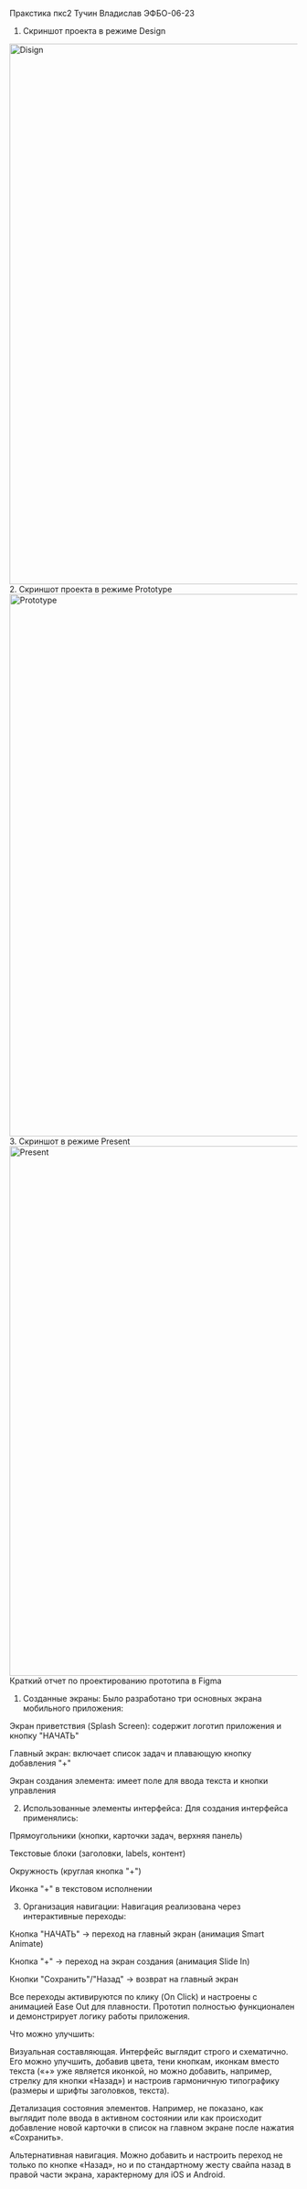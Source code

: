 Пракстика пкс2 Тучин Владислав ЭФБО-06-23
1. Скриншот проекта в режиме Design
<img width="1920" height="946" alt="Disign" src="https://github.com/user-attachments/assets/98f159cd-235a-4923-bb49-19fa9672b926" />
2. Скриншот проекта в режиме Prototype
<img width="1908" height="949" alt="Prototype" src="https://github.com/user-attachments/assets/0d8f03ae-bac3-488e-8da8-f54e6ea14d76" />
3. Скриншот в режиме Present
<img width="1916" height="927" alt="Present" src="https://github.com/user-attachments/assets/d2909a7d-b37a-4987-8390-d8178bd49d08" />
Краткий отчет по проектированию прототипа в Figma

1. Созданные экраны:
Было разработано три основных экрана мобильного приложения:

Экран приветствия (Splash Screen): содержит логотип приложения и кнопку "НАЧАТЬ"

Главный экран: включает список задач и плавающую кнопку добавления "+"

Экран создания элемента: имеет поле для ввода текста и кнопки управления

2. Использованные элементы интерфейса:
Для создания интерфейса применялись:

Прямоугольники (кнопки, карточки задач, верхняя панель)

Текстовые блоки (заголовки, labels, контент)

Окружность (круглая кнопка "+")

Иконка "+" в текстовом исполнении

3. Организация навигации:
Навигация реализована через интерактивные переходы:

Кнопка "НАЧАТЬ" → переход на главный экран (анимация Smart Animate)

Кнопка "+" → переход на экран создания (анимация Slide In)

Кнопки "Сохранить"/"Назад" → возврат на главный экран

Все переходы активируются по клику (On Click) и настроены с анимацией Ease Out для плавности. Прототип полностью функционален и демонстрирует логику работы приложения.

Что можно улучшить:

Визуальная составляющая. Интерфейс выглядит строго и схематично. Его можно улучшить, добавив цвета, тени кнопкам, иконкам вместо текста («+» уже является иконкой, но можно добавить, например, стрелку для кнопки «Назад») и настроив гармоничную типографику (размеры и шрифты заголовков, текста).

Детализация состояния элементов. Например, не показано, как выглядит поле ввода в активном состоянии или как происходит добавление новой карточки в список на главном экране после нажатия «Сохранить».

Альтернативная навигация. Можно добавить и настроить переход не только по кнопке «Назад», но и по стандартному жесту свайпа назад в правой части экрана, характерному для iOS и Android.
